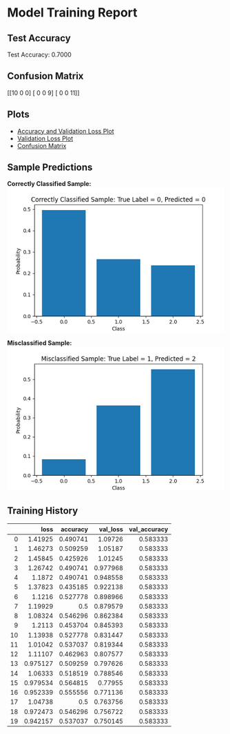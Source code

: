 
# Model Training Report

## Test Accuracy

Test Accuracy: 0.7000

## Confusion Matrix

[[10  0  0]
 [ 0  0  9]
 [ 0  0 11]]

## Plots

- [Accuracy and Validation Loss Plot](plots/accuracy_plot.png)
- [Validation Loss Plot](plots/val_loss_plot.png)
- [Confusion Matrix](plots/confusion_matrix.png)

## Sample Predictions

**Correctly Classified Sample:**
![Correct Sample](plots/correct_sample.png)

**Misclassified Sample:**
![Incorrect Sample](plots/incorrect_sample.png)

## Training History

|    |     loss |   accuracy |   val_loss |   val_accuracy |
|---:|---------:|-----------:|-----------:|---------------:|
|  0 | 1.41925  |   0.490741 |   1.09726  |       0.583333 |
|  1 | 1.46273  |   0.509259 |   1.05187  |       0.583333 |
|  2 | 1.45845  |   0.425926 |   1.01245  |       0.583333 |
|  3 | 1.26742  |   0.490741 |   0.977968 |       0.583333 |
|  4 | 1.1872   |   0.490741 |   0.948558 |       0.583333 |
|  5 | 1.37823  |   0.435185 |   0.922138 |       0.583333 |
|  6 | 1.1216   |   0.527778 |   0.898966 |       0.583333 |
|  7 | 1.19929  |   0.5      |   0.879579 |       0.583333 |
|  8 | 1.08324  |   0.546296 |   0.862384 |       0.583333 |
|  9 | 1.2113   |   0.453704 |   0.845393 |       0.583333 |
| 10 | 1.13938  |   0.527778 |   0.831447 |       0.583333 |
| 11 | 1.01042  |   0.537037 |   0.819344 |       0.583333 |
| 12 | 1.11107  |   0.462963 |   0.807577 |       0.583333 |
| 13 | 0.975127 |   0.509259 |   0.797626 |       0.583333 |
| 14 | 1.06333  |   0.518519 |   0.788546 |       0.583333 |
| 15 | 0.979534 |   0.564815 |   0.77955  |       0.583333 |
| 16 | 0.952339 |   0.555556 |   0.771136 |       0.583333 |
| 17 | 1.04738  |   0.5      |   0.763756 |       0.583333 |
| 18 | 0.972473 |   0.546296 |   0.756722 |       0.583333 |
| 19 | 0.942157 |   0.537037 |   0.750145 |       0.583333 |
